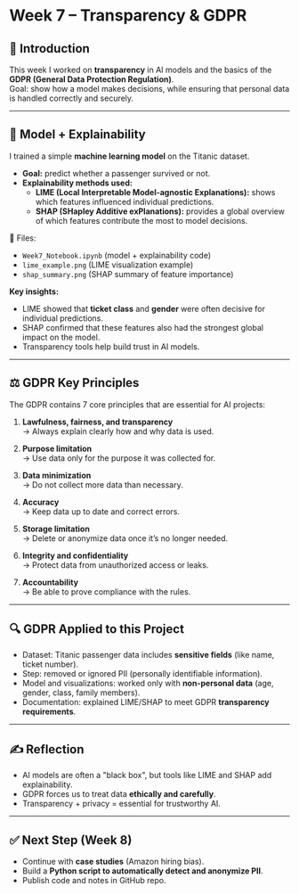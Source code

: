 # Week 7 – Transparency & GDPR

## 📖 Introduction
This week I worked on **transparency** in AI models and the basics of the **GDPR (General Data Protection Regulation)**.  
Goal: show how a model makes decisions, while ensuring that personal data is handled correctly and securely.

---

## 🧠 Model + Explainability
I trained a simple **machine learning model** on the Titanic dataset.  
- **Goal:** predict whether a passenger survived or not.  
- **Explainability methods used:**  
  - **LIME (Local Interpretable Model-agnostic Explanations):** shows which features influenced individual predictions.  
  - **SHAP (SHapley Additive exPlanations):** provides a global overview of which features contribute the most to model decisions.  

📂 Files:  
- `Week7_Notebook.ipynb` (model + explainability code)  
- `lime_example.png` (LIME visualization example)  
- `shap_summary.png` (SHAP summary of feature importance)  

**Key insights:**  
- LIME showed that **ticket class** and **gender** were often decisive for individual predictions.  
- SHAP confirmed that these features also had the strongest global impact on the model.  
- Transparency tools help build trust in AI models.

---

## ⚖️ GDPR Key Principles
The GDPR contains 7 core principles that are essential for AI projects:

1. **Lawfulness, fairness, and transparency**  
   → Always explain clearly how and why data is used.  

2. **Purpose limitation**  
   → Use data only for the purpose it was collected for.  

3. **Data minimization**  
   → Do not collect more data than necessary.  

4. **Accuracy**  
   → Keep data up to date and correct errors.  

5. **Storage limitation**  
   → Delete or anonymize data once it’s no longer needed.  

6. **Integrity and confidentiality**  
   → Protect data from unauthorized access or leaks.  

7. **Accountability**  
   → Be able to prove compliance with the rules.  

---

## 🔍 GDPR Applied to this Project
- Dataset: Titanic passenger data includes **sensitive fields** (like name, ticket number).  
- Step: removed or ignored PII (personally identifiable information).  
- Model and visualizations: worked only with **non-personal data** (age, gender, class, family members).  
- Documentation: explained LIME/SHAP to meet GDPR **transparency requirements**.  

---

## ✍️ Reflection
- AI models are often a "black box", but tools like LIME and SHAP add explainability.  
- GDPR forces us to treat data **ethically and carefully**.  
- Transparency + privacy = essential for trustworthy AI.  

---

## ✅ Next Step (Week 8)
- Continue with **case studies** (Amazon hiring bias).  
- Build a **Python script to automatically detect and anonymize PII**.  
- Publish code and notes in GitHub repo.

